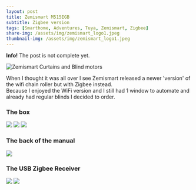 ```yaml
---
layout: post
title: Zemismart M515EGB
subtitle: Zigbee version
tags: [Smarthome, Adventures, Tuya, Zemismart, Zigbee]
share-img: /assets/img/zemismart_logo1.jpeg
thumbnail-img: /assets/img/zemismart_logo1.jpeg
---
```

<div class="alert alert-info">
  <strong>Info!</strong> The post is not complete yet.
</div>

![Zemismart Curtains and Blind motors](/assets/img/zemismart_m515eg_zigbee/zemismart_m515eg_zigbee.jpg)

When I thought it was all over I see Zemismart released a newer 'version' of the wifi chain roller but with Zigbee instead.  
Because I enjoyed the WiFi version and I still had 1 window to automate and already had regular blinds I decided to order.  
  
### The box
![](/assets/img/zemismart_m515eg_zigbee/case.jpg)
![](/assets/img/zemismart_m515eg_zigbee/case_open.jpg)
![](/assets/img/zemismart_m515eg_zigbee/case_manual.jpg)
  
### The back of the manual
![](/assets/img/zemismart_m515eg_zigbee/device_back.jpg)
  
### The USB Zigbee Receiver  
![](/assets/img/zemismart_m515eg_zigbee/usb_front.jpg)
![](/assets/img/zemismart_m515eg_zigbee/usb_back.jpg)
